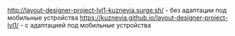 http://layout-designer-project-lvl1-kuznevia.surge.sh/ - без адаптации под мобильные устройства
https://kuznevia.github.io/layout-designer-project-lvl1/ - с адаптацией под мобильные устройства
